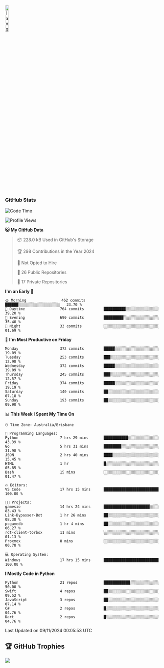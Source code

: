 <p align="left"><img width=15%" src="https://github.com/alansmathew/alansmathew/raw/master/lang.gif" alt="lang image here" /></p>

# <h3 align="left">GitHub Stats</h3>

<!--START_SECTION:waka-->
![Code Time](http://img.shields.io/badge/Code%20Time-507%20hrs%2054%20mins-blue)

![Profile Views](http://img.shields.io/badge/Profile%20Views-7-blue)

**🐱 My GitHub Data** 

> 📦 228.0 kB Used in GitHub's Storage 
 > 
> 🏆 298 Contributions in the Year 2024
 > 
> 🚫 Not Opted to Hire
 > 
> 📜 26 Public Repositories 
 > 
> 🔑 17 Private Repositories 
 > 
**I'm an Early 🐤** 

```text
🌞 Morning                462 commits         ██████░░░░░░░░░░░░░░░░░░░   23.70 % 
🌆 Daytime                764 commits         ██████████░░░░░░░░░░░░░░░   39.20 % 
🌃 Evening                690 commits         █████████░░░░░░░░░░░░░░░░   35.40 % 
🌙 Night                  33 commits          ░░░░░░░░░░░░░░░░░░░░░░░░░   01.69 % 
```
📅 **I'm Most Productive on Friday** 

```text
Monday                   372 commits         █████░░░░░░░░░░░░░░░░░░░░   19.09 % 
Tuesday                  253 commits         ███░░░░░░░░░░░░░░░░░░░░░░   12.98 % 
Wednesday                372 commits         █████░░░░░░░░░░░░░░░░░░░░   19.09 % 
Thursday                 245 commits         ███░░░░░░░░░░░░░░░░░░░░░░   12.57 % 
Friday                   374 commits         █████░░░░░░░░░░░░░░░░░░░░   19.19 % 
Saturday                 140 commits         ██░░░░░░░░░░░░░░░░░░░░░░░   07.18 % 
Sunday                   193 commits         ██░░░░░░░░░░░░░░░░░░░░░░░   09.90 % 
```


📊 **This Week I Spent My Time On** 

```text
🕑︎ Time Zone: Australia/Brisbane

💬 Programming Languages: 
Python                   7 hrs 29 mins       ███████████░░░░░░░░░░░░░░   43.39 % 
Go                       5 hrs 31 mins       ████████░░░░░░░░░░░░░░░░░   31.98 % 
JSON                     2 hrs 40 mins       ████░░░░░░░░░░░░░░░░░░░░░   15.45 % 
HTML                     1 hr                █░░░░░░░░░░░░░░░░░░░░░░░░   05.85 % 
Bash                     15 mins             ░░░░░░░░░░░░░░░░░░░░░░░░░   01.47 % 

🔥 Editors: 
VS Code                  17 hrs 15 mins      █████████████████████████   100.00 % 

🐱‍💻 Projects: 
gamesio                  14 hrs 24 mins      █████████████████████░░░░   83.43 % 
Link-Bypasser-Bot        1 hr 26 mins        ██░░░░░░░░░░░░░░░░░░░░░░░   08.38 % 
pcgamedb                 1 hr 4 mins         ██░░░░░░░░░░░░░░░░░░░░░░░   06.27 % 
rdt-client-torbox        11 mins             ░░░░░░░░░░░░░░░░░░░░░░░░░   01.13 % 
Proxmox                  8 mins              ░░░░░░░░░░░░░░░░░░░░░░░░░   00.78 % 

💻 Operating System: 
Windows                  17 hrs 15 mins      █████████████████████████   100.00 % 
```

**I Mostly Code in Python** 

```text
Python                   21 repos            ████████████░░░░░░░░░░░░░   50.00 % 
Swift                    4 repos             ██░░░░░░░░░░░░░░░░░░░░░░░   09.52 % 
JavaScript               3 repos             ██░░░░░░░░░░░░░░░░░░░░░░░   07.14 % 
C#                       2 repos             █░░░░░░░░░░░░░░░░░░░░░░░░   04.76 % 
Dart                     2 repos             █░░░░░░░░░░░░░░░░░░░░░░░░   04.76 % 
```




 Last Updated on 09/11/2024 00:05:53 UTC
<!--END_SECTION:waka-->

## 🏆 GitHub Trophies

![](https://github-profile-trophy.vercel.app/?username=samh06&theme=discord&no-frame=true&no-bg=false&margin-w=4)
